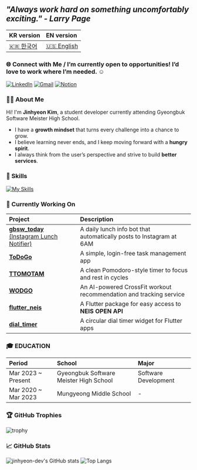 ## ***"Always work hard on something uncomfortably exciting." - Larry Page***

<!-- [![GitHub Contribution Graph](https://github-readme-activity-graph.vercel.app/graph?username=jinhyeon-dev&theme=github-dark)](https://github.com/ashutosh00710/github-readme-activity-graph) -->

| KR version | EN version |
|:--|:--|
| [🇰🇷 한국어](./README.md) | [🇺🇸 English](./translate/README.EN.md) |

### 🌐 Connect with Me / I’m currently open to opportunities! I’d love to work where I’m needed. ☺️

[![LinkedIn](https://img.shields.io/badge/LinkedIn-0A66C2?style=flat-square&logo=linkedin&logoColor=white)](https://www.linkedin.com/in/진현-김-377784329/)
[![Gmail](https://img.shields.io/badge/Gmail-D14836?style=flat-square&logo=gmail&logoColor=white)](mailto:jinhyeon.dev@gmail.com)
[![Notion](https://img.shields.io/badge/Notion-000000?style=flat-square&logo=notion&logoColor=white)](https://jinhyeon-dev.notion.site/1cad3e95e4e480149d5bc1056b42e5cc)

### 👋🏻 About Me
Hi! I'm **Jinhyeon Kim**, a student developer currently attending Gyeongbuk Software Meister High School.  
- I have a **growth mindset** that turns every challenge into a chance to grow.  
- I believe learning never ends, and I keep moving forward with a **hungry spirit**.  
- I always think from the user’s perspective and strive to build **better services**.

### 🌱 Skills

[![My Skills](https://skillicons.dev/icons?i=flutter,firebase,react,aws,git,mysql,fastapi,python,figma)](https://skillicons.dev)

### 🚀 Currently Working On
| Project | Description |
|:---|:---|
| [**gbsw_today** (Instagram Lunch Notifier)](https://github.com/jinhyeon-dev/gbsw_today) | A daily lunch info bot that automatically posts to Instagram at 6AM |
| [**ToDoGo**](https://github.com/todo-go) | A simple, login-free task management app |
| [**TTOMOTAM**](https://github.com/ttomotam) | A clean Pomodoro-style timer to focus and rest in cycles |
| [**WODGO**](https://github.com/WODGO) | An AI-powered CrossFit workout recommendation and tracking service |
| [**flutter_neis**](https://github.com/jinhyeon-dev/flutter_neis) | A Flutter package for easy access to **NEIS OPEN API** |
| [**dial_timer**](https://github.com/jinhyeon-dev/dial_timer) | A circular dial timer widget for Flutter apps |

### 🎓 EDUCATION

| Period | School | Major |
|:--|:--|:--|
| Mar 2023 ~ Present | Gyeongbuk Software Meister High School | Software Development |
| Mar 2020 ~ Mar 2023 | Mungyeong Middle School | - |

### 🏆 GitHub Trophies
![trophy](https://github-profile-trophy.vercel.app/?username=jinhyeon-dev&theme=dark&row=1&column=5)

### 📈 GitHub Stats

<!-- ![GitHub Streak](https://streak-stats.demolab.com?user=jinhyeon-dev&theme=tokyonight&hide_border=true) -->

![jinhyeon-dev's GitHub stats](https://github-readme-stats.vercel.app/api?username=jinhyeon-dev&show_icons=true&theme=transparent)
![Top Langs](https://github-readme-stats.vercel.app/api/top-langs/?username=jinhyeon-dev&layout=compact&theme=transparent)